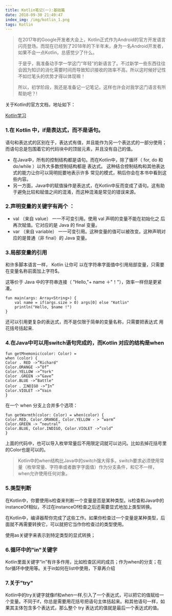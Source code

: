 ```yaml
---
title: Kotlin笔记(一):基础篇
date: 2018-09-30 21:49:47
index_img: /img/kotlin_1.png
tags: Kotlin
---
```


>  在2017年的Google开发者大会上，Kotlin正式作为Android的官方开发语言闪亮登场。而现在已经到了2018年的下半年末，身为一名Android开发者，如果不会一点Kotlin，总感觉少了什么。  
>   
> 于是乎，我准备动手学一学这门“年轻”的新语言了。不过新学一些东西往往会因为知识的消化需要时间而导致知识接收的效率不高，所以这时候好记性不如烂笔头的优势才得以体现嘛！  
> 
> 所以，初学阶段，我还是准备记一记笔记，这样也许会对我学这门语言有所帮助吧？!


关于Kotlin的官方文档，地址如下：

[Kotlin学习](https://www.kotlincn.net/docs/reference/)
<!--more--> 

### 1.在 Kotlin 中，if是表达式，而不是语句。

 语句和表达式的区别在于，表达式有值，并且能作为另一个表达式的一部分使用；而语句总是包围着它的代码块中的顶层元素，并且没有自己的值。
- 在Java中，所有的控制结构都是语句。而在Kotlin中，除了循环（ for, do 和 do/while ）以外大多数控制结构都是 表达式。
这种结合控制结构和其他表达式的能力让你可以简明扼要地表示许多 常见的模式，稍后你会在本书中看到这些内容。
- 另一方面，Java中的赋值操作是表达式，在Kotlin中反而变成了语句。这有助于避免比较和赋值之间的混淆，而这种混淆是常见的错误来源。


### 2.声明变量的关键字有两个 ：

- val （来自 value） 一一不可变引用。使用 val 声明的变量不能在初始化之 后再次赋值。它对应的是 Java 的 final 变量。  
- var （来自 variable） 一一可变引用。这种变量的值可以被改变。这种声明对 应的是普通（非 final）的 Java 变量。


### 3.局部变量的引用

和许多脚本语言一样， Kotlin 让你可 以在字符串字面值中引用局部变量，只需要在变量名称前面加上字符$。

这等价于 Java 中的字符串连接（ "Hello,"+ name ＋"！"），效率一样但是更紧凑。

```
fun main(args: Array<String>) {
    val name = if(args.size > 0) args[0] else "Kotlin"
    println("Hello, $name !")
}
```


还可以引用更复杂的表达式，而不是仅限于简单的变量名称，只需要把表达式 用花括号括起来.

### 4.在Java中可以用switch语句完成的，而Kotlin 对应的结构是when

```
fun getMnemonic(color: Color) = 
when (color) { 
Color . RED ->”Richard" 
Color.ORANGE ->”Of” 
Color.YELLOW ->”York" 
Color .GREEN ->”Gave” 
Color.BLUE ->”Battle" 
Color ．工NDIGO ->”In” 
Color.VIOLET ->”Vain 
}
```

  在一个 when 分支上合并多个选项：
  
```
fun getWarmth(color: Color) = when(color) {
Color.RED, Color.ORANGE, Color.YELLOW - > ”warm”
Color.GREEN -> ”neutral”
Color.BLUE, Color.INDIGO, Color.VIOLET ->”cold”
}
```
上面的代码中，也可以导入枚举常量后不用限定词就可以访问。比如去掉花括号里的Color也是可以的。

> Kotlin中的when结构比Java中的switch强大得多。switch要求必须使用常量（枚举常量、字符串或者数字字面值）作为分支条件，和它不一样， when允许使用任何对象。



### 5.类型判断

在Kotlin中，你要使用is检查来判断一个变量是否是某种类型。is检查和Java中的instanceOf相似，不过在instanceOf检查之后还需要显式地加上类型转换。

在Kotlin中，编译器帮你完成了这些工作。如果你检查过一个变量是某种类型，后面就不再需要转换它，可以就把它当作你检查过的类型使用。

使用as关键字来表示到特定类型的显式转换；


### 6.循环中的"in"关键字

Kotlin里面关键字“in”有许多作用，比如检查区间的成员；作为when的分支；在for循环中使用等。关于in如何在list中使用，下章再介绍


### 7.关于"try"

Kotlin中的try关键字就像if和when一样,引入了一个表达式，可以把它的值赋给一个变量。不同于if，你总是需要用花括号把语句主体括起来。和其他语句一样，如果其主体包含多个表达式，那么整个 try 表达式的值就是最后一个表达式的值。